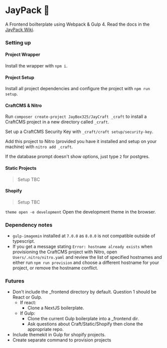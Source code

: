 # JayPack 🍾
A Frontend boilterplate using Webpack & Gulp 4. Read the docs in the [JayPack Wiki](https://github.com/JayBox325/JayPack/wiki).


### Setting up

#### Project Wrapper
Install the wrapper with `npm i`.

#### Project Setup
Install all project dependencies and configure the project with `npm run setup`.

#### CraftCMS & Nitro
Run `composer create-project JayBox325/JayCraft _craft` to install a CraftCMS project in a new directory called `_craft`.

Set up a CraftCMS Security Key with `_craft/craft setup/security-key`.

Add this project to Nitro (provided you have it installed and setup on your machine) with `nitro add _craft`.

If the database prompt doesn't show options, just type `2` for postgres.


#### Static Projects
> Setup TBC


#### Shopify
> Setup TBC

`theme open -e development` Open the development theme in the browser.


### Dependency notes

- `gulp-imagemin` installed at `7.0.0` as `8.0.0` is not compatible outside of typescript.
- If you get a message stating `Error: hostname already exists` when provisioning the CraftCMS project with Nitro, open `Users/.nitro/nitro.yaml` and review the list of specified hostnames and either run `npm run provision` and choose a different hostname for your project, or remove the hostname conflict.

### Futures

- Don't include the _frontend directory by default. Question 1 should be React or Gulp.
    - If react:
        - Clone a NextJS boilerplate.
    - If Gulp:
        - Clone the current Gulp boilerplate into a _frontend dir.
        - Ask questions about Craft/Static/Shopify then clone the appropriate repo.
- Include themekit in Gulp for shopify projects.
- Create separate command to provision projects